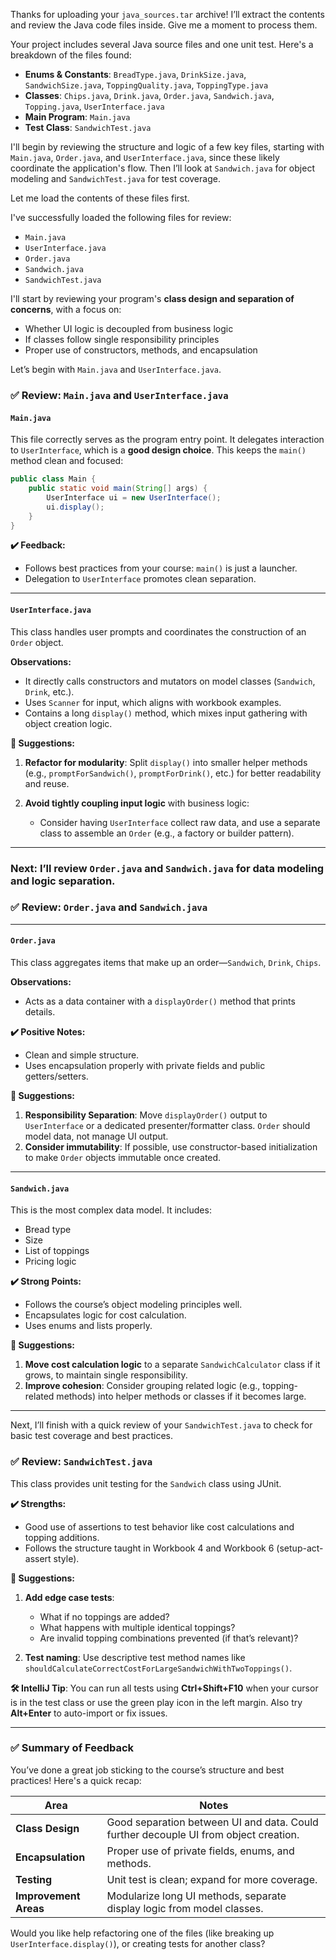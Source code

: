 Thanks for uploading your `java_sources.tar` archive! I’ll extract the contents and review the Java code files inside. Give me a moment to process them.


Your project includes several Java source files and one unit test. Here's a breakdown of the files found:

* **Enums & Constants**: `BreadType.java`, `DrinkSize.java`, `SandwichSize.java`, `ToppingQuality.java`, `ToppingType.java`
* **Classes**: `Chips.java`, `Drink.java`, `Order.java`, `Sandwich.java`, `Topping.java`, `UserInterface.java`
* **Main Program**: `Main.java`
* **Test Class**: `SandwichTest.java`

I'll begin by reviewing the structure and logic of a few key files, starting with `Main.java`, `Order.java`, and `UserInterface.java`, since these likely coordinate the application's flow. Then I’ll look at `Sandwich.java` for object modeling and `SandwichTest.java` for test coverage.

Let me load the contents of these files first.


I've successfully loaded the following files for review:

* `Main.java`
* `UserInterface.java`
* `Order.java`
* `Sandwich.java`
* `SandwichTest.java`

I'll start by reviewing your program's **class design and separation of concerns**, with a focus on:

* Whether UI logic is decoupled from business logic
* If classes follow single responsibility principles
* Proper use of constructors, methods, and encapsulation

Let’s begin with `Main.java` and `UserInterface.java`.


### ✅ Review: `Main.java` and `UserInterface.java`

#### `Main.java`

This file correctly serves as the program entry point. It delegates interaction to `UserInterface`, which is a **good design choice**. This keeps the `main()` method clean and focused:

```java
public class Main {
    public static void main(String[] args) {
        UserInterface ui = new UserInterface();
        ui.display();
    }
}
```

**✔️ Feedback:**

* Follows best practices from your course: `main()` is just a launcher.
* Delegation to `UserInterface` promotes clean separation.

---

#### `UserInterface.java`

This class handles user prompts and coordinates the construction of an `Order` object.

**Observations:**

* It directly calls constructors and mutators on model classes (`Sandwich`, `Drink`, etc.).
* Uses `Scanner` for input, which aligns with workbook examples.
* Contains a long `display()` method, which mixes input gathering with object creation logic.

**🔧 Suggestions:**

1. **Refactor for modularity**: Split `display()` into smaller helper methods (e.g., `promptForSandwich()`, `promptForDrink()`, etc.) for better readability and reuse.
2. **Avoid tightly coupling input logic** with business logic:

    * Consider having `UserInterface` collect raw data, and use a separate class to assemble an `Order` (e.g., a factory or builder pattern).

---

### Next: I’ll review `Order.java` and `Sandwich.java` for data modeling and logic separation.


### ✅ Review: `Order.java` and `Sandwich.java`

---

#### `Order.java`

This class aggregates items that make up an order—`Sandwich`, `Drink`, `Chips`.

**Observations:**

* Acts as a data container with a `displayOrder()` method that prints details.

**✔️ Positive Notes:**

* Clean and simple structure.
* Uses encapsulation properly with private fields and public getters/setters.

**🔧 Suggestions:**

1. **Responsibility Separation**: Move `displayOrder()` output to `UserInterface` or a dedicated presenter/formatter class. `Order` should model data, not manage UI output.
2. **Consider immutability**: If possible, use constructor-based initialization to make `Order` objects immutable once created.

---

#### `Sandwich.java`

This is the most complex data model. It includes:

* Bread type
* Size
* List of toppings
* Pricing logic

**✔️ Strong Points:**

* Follows the course’s object modeling principles well.
* Encapsulates logic for cost calculation.
* Uses enums and lists properly.

**🔧 Suggestions:**

1. **Move cost calculation logic** to a separate `SandwichCalculator` class if it grows, to maintain single responsibility.
2. **Improve cohesion**: Consider grouping related logic (e.g., topping-related methods) into helper methods or classes if it becomes large.

---

Next, I’ll finish with a quick review of your `SandwichTest.java` to check for basic test coverage and best practices.


### ✅ Review: `SandwichTest.java`

This class provides unit testing for the `Sandwich` class using JUnit.

**✔️ Strengths:**

* Good use of assertions to test behavior like cost calculations and topping additions.
* Follows the structure taught in Workbook 4 and Workbook 6 (setup-act-assert style).

**🔧 Suggestions:**

1. **Add edge case tests**:

    * What if no toppings are added?
    * What happens with multiple identical toppings?
    * Are invalid topping combinations prevented (if that’s relevant)?
2. **Test naming**: Use descriptive test method names like `shouldCalculateCorrectCostForLargeSandwichWithTwoToppings()`.

**🛠 IntelliJ Tip**: You can run all tests using **Ctrl+Shift+F10** when your cursor is in the test class or use the green play icon in the left margin. Also try **Alt+Enter** to auto-import or fix issues.

---

### ✅ Summary of Feedback

You’ve done a great job sticking to the course’s structure and best practices! Here's a quick recap:

| Area                  | Notes                                                                                |
| --------------------- | ------------------------------------------------------------------------------------ |
| **Class Design**      | Good separation between UI and data. Could further decouple UI from object creation. |
| **Encapsulation**     | Proper use of private fields, enums, and methods.                                    |
| **Testing**           | Unit test is clean; expand for more coverage.                                        |
| **Improvement Areas** | Modularize long UI methods, separate display logic from model classes.               |

Would you like help refactoring one of the files (like breaking up `UserInterface.display()`), or creating tests for another class?
